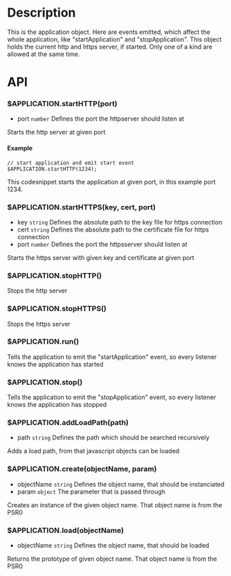 
# Description
This is the application object. Here are events emitted, which affect the whole application, like "startApplication" and "stopApplication". This object holds the current http and https server, if started. Only one of a kind are allowed at the same time.


# API

### $APPLICATION.startHTTP(port)
* port `number` Defines the port the httpserver should listen at

Starts the http server at given port

#### Example
	// start application and emit start event
	$APPLICATION.startHTTP(1234);

This codesnippet starts the application at given port, in this example port 1234.


### $APPLICATION.startHTTPS(key, cert, port)
* key `string` Defines the absolute path to the key file for https connection
* cert `string` Defines the absolute path to the certificate file for https connection
* port `number` Defines the port the httpsserver should listen at

Starts the https server with given key and certificate at given port

### $APPLICATION.stopHTTP()
Stops the http server

### $APPLICATION.stopHTTPS()
Stops the https server

### $APPLICATION.run()
Tells the application to emit the "startApplication" event, so every listener knows the application has started

### $APPLICATION.stop()
Tells the application to emit the "stopApplication" event, so every listener knows the application has stopped

### $APPLICATION.addLoadPath(path)
* path `string` Defines the path which should be searched recursively

Adds a load path, from that javascript objects can be loaded

### $APPLICATION.create(objectName, param)
* objectName `string` Defines the object name, that should be instanciated
* param `object` The parameter that is passed through

Creates an instance of the given object name. That object name is from the PSR0

### $APPLICATION.load(objectName)
* objectName `string` Defines the object name, that should be loaded

Returns the prototype of given object name. That object name is from the PSR0